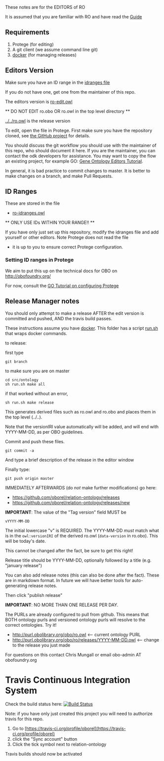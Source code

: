 These notes are for the EDITORS of RO

It is assumed that you are familiar with RO and have read the [Guide](https://github.com/oborel/obo-relations/wiki/ROGuide)

## Requirements

 1. Protege (for editing)
 2. A git client (we assume command line git)
 3. [docker](https://www.docker.com/get-docker) (for managing releases)

## Editors Version

Make sure you have an ID range in the [idranges file](ro-idranges.owl)

If you do not have one, get one from the maintainer of this repo.

The editors version is [ro-edit.owl](ro-edit.owl)

** DO NOT EDIT ro.obo OR ro.owl in the top level directory **

[../../ro.owl](../../ro.owl) is the release version

To edit, open the file in Protege. First make sure you have the repository cloned, see [the GitHub project](https://github.com/oborel/relation-ontology) for details.

You should discuss the git workflow you should use with the maintainer
of this repo, who should document it here. If you are the maintainer,
you can contact the odk developers for assistance. You may want to
copy the flow an existing project, for example GO: [Gene Ontology
Editors Tutorial](go-protege-tutorial.readthedocs.io).

In general, it is bad practice to commit changes to master. It is
better to make changes on a branch, and make Pull Requests.

## ID Ranges

These are stored in the file

 * [ro-idranges.owl](ro-idranges.owl)

** ONLY USE IDs WITHIN YOUR RANGE!! **

If you have only just set up this repository, modify the idranges file
and add yourself or other editors. Note Protege does not read the file
- it is up to you to ensure correct Protege configuration.

### Setting ID ranges in Protege

We aim to put this up on the technical docs for OBO on http://obofoundry.org/

For now, consult the [GO Tutorial on configuring Protege](http://go-protege-tutorial.readthedocs.io/en/latest/Entities.html#new-entities)


## Release Manager notes

You should only attempt to make a release AFTER the edit version is
committed and pushed, AND the travis build passes.

These instructions assume you have
[docker](https://www.docker.com/get-docker). This folder has a script
[run.sh](run.sh) that wraps docker commands.

to release:

first type

    git branch

to make sure you are on master

    cd src/ontology
    sh run.sh make all 

if that worked without an error,

    sh run.sh make release

This generates derived files such as ro.owl and ro.obo and places
them in the top level (../..).

Note that the versionIRI value automatically will be added, and will
end with YYYY-MM-DD, as per OBO guidelines.

Commit and push these files.

    git commit -a

And type a brief description of the release in the editor window

Finally type:

    git push origin master

IMMEDIATELY AFTERWARDS (do *not* make further modifications) go here:

 * https://github.com/oborel/relation-ontology/releases
 * https://github.com/oborel/relation-ontology/releases/new

__IMPORTANT__: The value of the "Tag version" field MUST be

    vYYYY-MM-DD

The initial lowercase "v" is REQUIRED. The YYYY-MM-DD *must* match
what is in the `owl:versionIRI` of the derived ro.owl (`data-version` in
ro.obo). This will be today's date.

This cannot be changed after the fact, be sure to get this right!

Release title should be YYYY-MM-DD, optionally followed by a title (e.g. "january release")

You can also add release notes (this can also be done after the fact). These are in markdown format.
In future we will have better tools for auto-generating release notes.

Then click "publish release"

__IMPORTANT__: NO MORE THAN ONE RELEASE PER DAY.

The PURLs are already configured to pull from github. This means that
BOTH ontology purls and versioned ontology purls will resolve to the
correct ontologies. Try it!

 * http://purl.obolibrary.org/obo/ro.owl <-- current ontology PURL
 * http://purl.obolibrary.org/obo/ro/releases/YYYY-MM-DD.owl <-- change to the release you just made

For questions on this contact Chris Mungall or email obo-admin AT obofoundry.org

# Travis Continuous Integration System

Check the build status here: [![Build Status](https://travis-ci.org/oborel/relation-ontology.svg?branch=master)](https://travis-ci.org/oborel/relation-ontology)

Note: if you have only just created this project you will need to authorize travis for this repo.

 1. Go to [https://travis-ci.org/profile/oborel](https://travis-ci.org/profile/oborel)
 2. click the "Sync account" button
 3. Click the tick symbol next to relation-ontology

Travis builds should now be activated

